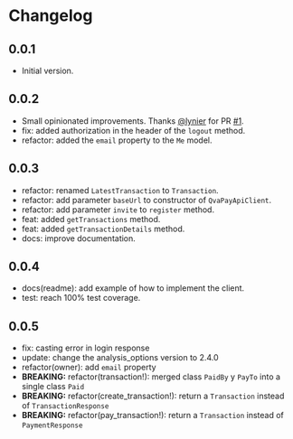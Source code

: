 # Changelog

## 0.0.1

- Initial version.

## 0.0.2

- Small opinionated improvements. Thanks [@lynier](https://github.com/leynier) for PR [#1](https://github.com/qvapay/qvapay_api_client/pull/1).
- fix: added authorization in the header of the `logout` method.
- refactor: added the `email` property to the `Me` model.

## 0.0.3

- refactor: renamed `LatestTransaction` to `Transaction`.
- refactor: add parameter `baseUrl` to constructor of `QvaPayApiClient`.
- refactor: add parameter `invite` to `register` method.
- feat: added `getTransactions` method.
- feat: added `getTransactionDetails` method.
- docs: improve documentation.

## 0.0.4

- docs(readme): add example of how to implement the client.
- test: reach 100% test coverage.

## 0.0.5

- fix: casting error in login response
- update: change the analysis_options version to 2.4.0
- refactor(owner): add `email` property
- **BREAKING:** refactor(transaction!): merged class `PaidBy` y `PayTo` into a single class `Paid`
- **BREAKING:** refactor(create_transaction!): return a `Transaction` instead of `TransactionResponse`
- **BREAKING:** refactor(pay_transaction!): return a `Transaction` instead of `PaymentResponse`
